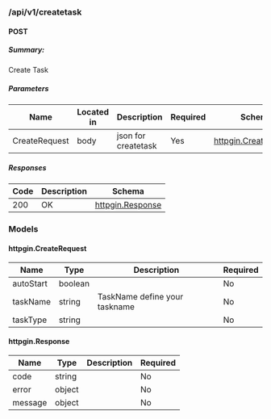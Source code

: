 

### /api/v1/createtask

#### POST
##### Summary:

Create Task

##### Parameters

| Name | Located in | Description | Required | Schema |
| ---- | ---------- | ----------- | -------- | ---- |
| CreateRequest | body | json for createtask | Yes | [httpgin.CreateRequest](#httpgin.createrequest) |

##### Responses

| Code | Description | Schema |
| ---- | ----------- | ------ |
| 200 | OK | [httpgin.Response](#httpgin.response) |

### Models


#### httpgin.CreateRequest

| Name | Type | Description | Required |
| ---- | ---- | ----------- | -------- |
| autoStart | boolean |  | No |
| taskName | string | TaskName define your taskname | No |
| taskType | string |  | No |

#### httpgin.Response

| Name | Type | Description | Required |
| ---- | ---- | ----------- | -------- |
| code | string |  | No |
| error | object |  | No |
| message | object |  | No |